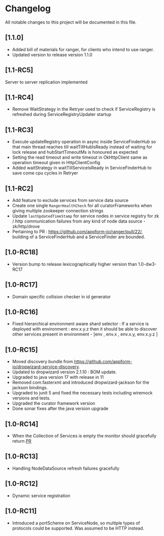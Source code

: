 # Changelog
All notable changes to this project will be documented in this file.

## [1.1.0]
- Added bill of materials for ranger, for clients who intend to use ranger.
- Updated version to release version 1.1.0

## [1.1-RC5]
Server to server replication implemented

## [1.1-RC4]
- Remove WaitStrategy in the Retryer used to check if ServiceRegistry is refreshed during ServiceRegistryUpdater startup

## [1.1-RC3]
- Execute updateRegistry operation in async inside  ServiceFinderHub so that main thread reaches till waitTillHubIsReady instead of waiting for lock release and hubStartTimeoutMs is honoured as expected
- Setting the read timeout and write timeout in OkHttpClient same as operation timeout given in HttpClientConfig
- Added waitStrategy in waitTillServiceIsReady in ServiceFinderHub to save come cpu cycles in Retryer

## [1.1-RC2]
- Add feature to exclude services from service data source
- Create one single `RangerHealthCheck` for all curatorFrameworks when giving multiple zookeeper connection strings
- Update `lastUpdatedTimeStamp` for service nodes in service registry for zk / http communication failures from any kind of node data source - zk/http/drove
- Pertaining to PR : https://github.com/appform-io/ranger/pull/22/, building of a ServiceFinderHub and a ServiceFinder are bounded.

## [1.0-RC18]
- Version bump to release lexicographically higher version than 1.0-dw3-RC17

## [1.0-RC17]
- Domain specific collision checker in id generator

## [1.0-RC16]
- Fixed hierarchical environment aware shard selector  : If a service  is deployed with environment :  env.x.y.z then it should be able to discover other services present in environment -  [env , env.x , env.x.y, env.x.y.z ]

## [1.0-RC15]
- Moved discovery bundle from https://github.com/appform-io/dropwizard-service-discovery.
- Updated to dropwizard version 2.1.10 : BOM update.
- Upgraded to java version 17 with release in 11
- Removed com.fasterxml and introduced dropwizard-jackson for the jackson bindings.
- Upgraded to junit 5 and fixed the necessary tests including wiremock versions and tests.
- Upgraded the curator framework version
- Done sonar fixes after the java version upgrade

## [1.0-RC14]
- When the Collection of Services is empty the monitor should gracefully return [PR](https://github.com/appform-io/ranger/pull/27)

## [1.0-RC13]
- Handling NodeDataSource refresh failures gracefully

## [1.0-RC12]
- Dynamic service registration

## [1.0-RC11]
- Introduced a portScheme on ServiceNode, so multiple types of protocols could be supported. Was assumed to be HTTP instead. 
